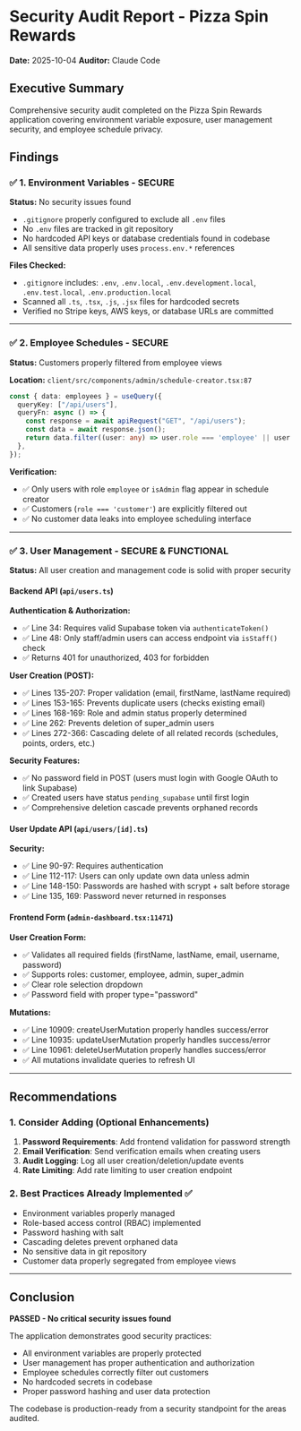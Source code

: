 # Security Audit Report - Pizza Spin Rewards

**Date:** 2025-10-04
**Auditor:** Claude Code

## Executive Summary

Comprehensive security audit completed on the Pizza Spin Rewards application covering environment variable exposure, user management security, and employee schedule privacy.

## Findings

### ✅ 1. Environment Variables - SECURE

**Status:** No security issues found

- `.gitignore` properly configured to exclude all `.env` files
- No `.env` files are tracked in git repository
- No hardcoded API keys or database credentials found in codebase
- All sensitive data properly uses `process.env.*` references

**Files Checked:**
- `.gitignore` includes: `.env`, `.env.local`, `.env.development.local`, `.env.test.local`, `.env.production.local`
- Scanned all `.ts`, `.tsx`, `.js`, `.jsx` files for hardcoded secrets
- Verified no Stripe keys, AWS keys, or database URLs are committed

---

### ✅ 2. Employee Schedules - SECURE

**Status:** Customers properly filtered from employee views

**Location:** `client/src/components/admin/schedule-creator.tsx:87`

```typescript
const { data: employees } = useQuery({
  queryKey: ["/api/users"],
  queryFn: async () => {
    const response = await apiRequest("GET", "/api/users");
    const data = await response.json();
    return data.filter((user: any) => user.role === 'employee' || user.isAdmin);
  },
});
```

**Verification:**
- ✅ Only users with role `employee` or `isAdmin` flag appear in schedule creator
- ✅ Customers (`role === 'customer'`) are explicitly filtered out
- ✅ No customer data leaks into employee scheduling interface

---

### ✅ 3. User Management - SECURE & FUNCTIONAL

**Status:** All user creation and management code is solid with proper security

#### Backend API (`api/users.ts`)

**Authentication & Authorization:**
- ✅ Line 34: Requires valid Supabase token via `authenticateToken()`
- ✅ Line 48: Only staff/admin users can access endpoint via `isStaff()` check
- ✅ Returns 401 for unauthorized, 403 for forbidden

**User Creation (POST):**
- ✅ Lines 135-207: Proper validation (email, firstName, lastName required)
- ✅ Lines 153-165: Prevents duplicate users (checks existing email)
- ✅ Lines 168-169: Role and admin status properly determined
- ✅ Line 262: Prevents deletion of super_admin users
- ✅ Lines 272-366: Cascading delete of all related records (schedules, points, orders, etc.)

**Security Features:**
- ✅ No password field in POST (users must login with Google OAuth to link Supabase)
- ✅ Created users have status `pending_supabase` until first login
- ✅ Comprehensive deletion cascade prevents orphaned records

#### User Update API (`api/users/[id].ts`)

**Security:**
- ✅ Line 90-97: Requires authentication
- ✅ Line 112-117: Users can only update own data unless admin
- ✅ Line 148-150: Passwords are hashed with scrypt + salt before storage
- ✅ Line 135, 169: Password never returned in responses

#### Frontend Form (`admin-dashboard.tsx:11471`)

**User Creation Form:**
- ✅ Validates all required fields (firstName, lastName, email, username, password)
- ✅ Supports roles: customer, employee, admin, super_admin
- ✅ Clear role selection dropdown
- ✅ Password field with proper type="password"

**Mutations:**
- ✅ Line 10909: createUserMutation properly handles success/error
- ✅ Line 10935: updateUserMutation properly handles success/error
- ✅ Line 10961: deleteUserMutation properly handles success/error
- ✅ All mutations invalidate queries to refresh UI

---

## Recommendations

### 1. Consider Adding (Optional Enhancements)

1. **Password Requirements**: Add frontend validation for password strength
2. **Email Verification**: Send verification emails when creating users
3. **Audit Logging**: Log all user creation/deletion/update events
4. **Rate Limiting**: Add rate limiting to user creation endpoint

### 2. Best Practices Already Implemented ✅

- Environment variables properly managed
- Role-based access control (RBAC) implemented
- Password hashing with salt
- Cascading deletes prevent orphaned data
- No sensitive data in git repository
- Customer data properly segregated from employee views

---

## Conclusion

**PASSED - No critical security issues found**

The application demonstrates good security practices:
- All environment variables are properly protected
- User management has proper authentication and authorization
- Employee schedules correctly filter out customers
- No hardcoded secrets in codebase
- Proper password hashing and user data protection

The codebase is production-ready from a security standpoint for the areas audited.

